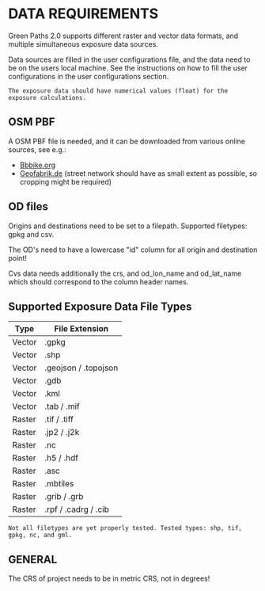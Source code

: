 # DATA REQUIREMENTS

Green Paths 2.0 supports different raster and vector data formats, and multiple simultaneous exposure data sources.

Data sources are filled in the user configurations file, and the data need to be on the users local machine.
See the instructions on how to fill the user configurations in the user configurations section.

```{important}
The exposure data should have numerical values (float) for the exposure calculations.
```

## OSM PBF

A OSM PBF file is needed, and it can be downloaded from various online sources, see e.g.:

- [Bbbike.org](https://extract.bbbike.org/)
- [Geofabrik.de](https://download.geofabrik.de/) (street network should have as small extent as possible, so cropping might be required)


## OD files

Origins and destinations need to be set to a filepath. Supported filetypes: gpkg and csv.

The OD's need to have a lowercase "id" column for all origin and destination point! 

Cvs data needs additionally the crs, and od_lon_name and od_lat_name which should correspond to the column header names.


## Supported Exposure Data File Types

| Type   | File Extension           |
|--------|---------------------------|
| Vector | .gpkg                    |
| Vector | .shp                     |
| Vector | .geojson / .topojson     |
| Vector | .gdb                     |
| Vector | .kml                     |
| Vector | .tab / .mif              |
| Raster | .tif / .tiff             |
| Raster | .jp2 / .j2k              |
| Raster | .nc                      |
| Raster | .h5 / .hdf               |
| Raster | .asc                     |
| Raster | .mbtiles                 |
| Raster | .grib / .grb             |
| Raster | .rpf / .cadrg / .cib     |



```{warning}
Not all filetypes are yet properly tested. Tested types: shp, tif, gpkg, nc, and gml.
```

## GENERAL

The CRS of project needs to be in metric CRS, not in degrees!

